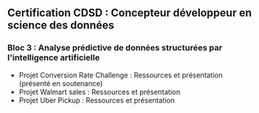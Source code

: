 ## Certification CDSD : Concepteur développeur en science des données

  ### Bloc 3 : Analyse prédictive de données structurées par l'intelligence artificielle
  * Projet Conversion Rate Challenge : Ressources et présentation (présenté en soutenance)
  * Projet Walmart sales : Ressources et présentation
  * Projet Uber Pickup : Ressources et présentation